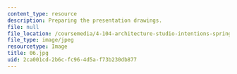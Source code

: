 ```yaml
---
content_type: resource
description: Preparing the presentation drawings.
file: null
file_location: /coursemedia/4-104-architecture-studio-intentions-spring-2005/2ca001cd2b6cfc964d5af73b230db877_06.jpg
file_type: image/jpeg
resourcetype: Image
title: 06.jpg
uid: 2ca001cd-2b6c-fc96-4d5a-f73b230db877
---
```

